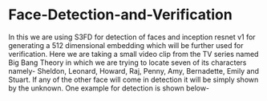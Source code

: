 # Face-Detection-and-Verification
In this we are using S3FD for detection of faces and inception resnet v1 for generating a 512 dimensional embedding which will be further used for verification.
Here we are taking a small video clip from the TV series named Big Bang Theory in which we are trying to locate seven of its characters namely- Sheldon, Leonard, Howard, Raj, Penny, Amy, Bernadette, Emily and Stuart. If any of the other face will come in detection it will be simply shown by the unknown.
One example for detection is shown below-

